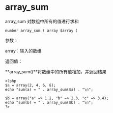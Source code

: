 # array\_sum

array\_sum 对数组中所有的值进行求和

```
number array_sum ( array $array )
```

参数：

array：输入的数组

返回值：

**array\_sum\(\)**将数组中的所有值相加，并返回结果



```
<?php
$a = array(2, 4, 6, 8);
echo "sum(a) = " . array_sum($a) . "\n";

$b = array("a" => 1.2, "b" => 2.3, "c" => 3.4);
echo "sum(b) = " . array_sum($b) . "\n";
?>
```



